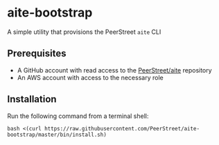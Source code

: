 # aite-bootstrap

A simple utility that provisions the PeerStreet `aite` CLI

## Prerequisites

* A GitHub account with read access to the [PeerStreet/aite](https://github.com/PeerStreet/aite) repository
* An AWS account with access to the necessary role

## Installation

Run the following command from a terminal shell:
```
bash <(curl https://raw.githubusercontent.com/PeerStreet/aite-bootstrap/master/bin/install.sh)
```
